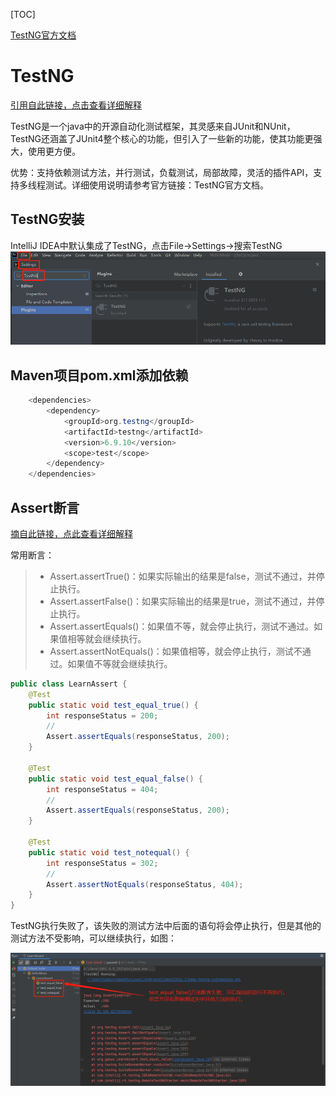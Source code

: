 [TOC]

[TestNG官方文档](https://testng.org/doc/documentation-main.html)

# TestNG

[引用自此链接，点击查看详细解释](https://blog.csdn.net/lovedingd/article/details/106784561)

TestNG是一个java中的开源自动化测试框架，其灵感来自JUnit和NUnit，TestNG还涵盖了JUnit4整个核心的功能，但引入了一些新的功能，使其功能更强大，使用更方便。

优势：支持依赖测试方法，并行测试，负载测试，局部故障，灵活的插件API，支持多线程测试。详细使用说明请参考官方链接：TestNG官方文档。

## TestNG安装

IntelliJ IDEA中默认集成了TestNG，点击File->Settings->搜索TestNG
![](./../../images/02TestNg安装.png)

## Maven项目pom.xml添加依赖

```java
    <dependencies>
        <dependency>
            <groupId>org.testng</groupId>
            <artifactId>testng</artifactId>
            <version>6.9.10</version>
            <scope>test</scope>
        </dependency>
    </dependencies>
```

## Assert断言

[摘自此链接，点此查看详细解释](https://blog.csdn.net/Magic_Chen2012/article/details/86661843)

常用断言：

> - Assert.assertTrue()：如果实际输出的结果是false，测试不通过，并停止执行。
> - Assert.assertFalse()：如果实际输出的结果是true，测试不通过，并停止执行。
> - Assert.assertEquals()：如果值不等，就会停止执行，测试不通过。如果值相等就会继续执行。
> - Assert.assertNotEquals()：如果值相等，就会停止执行，测试不通过。如果值不等就会继续执行。

```java
public class LearnAssert {
    @Test
    public static void test_equal_true() {
        int responseStatus = 200;
        //
        Assert.assertEquals(responseStatus, 200);
    }

    @Test
    public static void test_equal_false() {
        int responseStatus = 404;
        //
        Assert.assertEquals(responseStatus, 200);
    }

    @Test
    public static void test_notequal() {
        int responseStatus = 302;
        //
        Assert.assertNotEquals(responseStatus, 404);
    }
}

```

TestNG执行失败了，该失败的测试方法中后面的语句将会停止执行，但是其他的测试方法不受影响，可以继续执行，如图：

![](./../../images/02TestNg断言.png)

